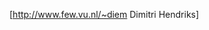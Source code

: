 [http://www.few.vu.nl/~diem Dimitri Hendriks]


<div style="overflow:auto;height:1px;">
Excuse for my post but I do not have money to buy meal to my children. Forgive me please.
[http://www.webpage24.de/host/casino/free_online_casino_games.html free online casino games]
[http://www.webpage24.de/host/casino/gambling_casino_online.html gambling casino online]
[http://www.webpage24.de/host/casino/gettysburg_casino.html gettysburg casino]
[http://www.webpage24.de/host/casino/golden_palace_online_casino.html golden palace online casino]
[http://www.webpage24.de/host/casino/hampton_beach_casino.html hampton beach casino]
[http://www.webpage24.de/host/casino/hard_rock_casino_online.html hard rock casino online]
[http://www.webpage24.de/host/casino/how_to_cheat_casino_in_poker.html how to cheat casino in poker]
[http://www.webpage24.de/host/casino/internet_casino.html internet casino]
[http://www.webpage24.de/host/casino/internet_casino_gambling.html internet casino gambling]
[http://www.webpage24.de/host/casino/las_vegas_casino.html las vegas casino]
[http://www.webpage24.de/host/casino/las_vegas_casino_employment.html las vegas casino employment]
[http://www.webpage24.de/host/casino/las_vegas_casino_free_coupon.html las vegas casino free coupon]
[http://www.webpage24.de/host/casino/laughlin_casino.html laughlin casino]
[http://www.webpage24.de/host/casino/mandalay_bay_hotel_vs_casino.html mandalay bay hotel vs casino]
[http://www.webpage24.de/host/casino/michigan_casino_packages.html michigan casino packages]
[http://www.webpage24.de/host/casino/mohegan_sun_casino.html mohegan sun casino]
[http://www.webpage24.de/host/casino/mystic_lake_casino.html mystic lake casino]
[http://www.webpage24.de/host/casino/mystic_lake_casino_minnesota.html mystic lake casino minnesota]
[http://www.webpage24.de/host/casino/new_casino_table_games.html new casino table games]
[http://www.webpage24.de/host/casino/new_york_new_york_casino.html new york new york casino]
[http://www.webpage24.de/host/casino/no_deposit_casino_codes.html no deposit casino codes]
[http://www.webpage24.de/host/casino/online_casino.html online casino]
[http://www.webpage24.de/host/casino/online_casino_blackjack.html online casino blackjack]
[http://www.webpage24.de/host/casino/online_casino_gambling.html online casino gambling]
[http://www.webpage24.de/host/casino/online_casino_partycasino_review.html online casino partycasino review]
[http://www.webpage24.de/host/casino/online_casino_reviews.html online casino reviews]
[http://www.webpage24.de/host/casino/online_casino_roller.html online casino roller]
[http://www.webpage24.de/host/casino/online_casino_sportsbook.html online casino sportsbook]
[http://www.webpage24.de/host/casino/online_gambling_casino.html online gambling casino]
[http://www.webpage24.de/host/casino/online_sports_casino.html online sports casino]
[http://www.webpage24.de/host/casino/pala_casino.html pala casino]
[http://www.webpage24.de/host/casino/peppermill_hotel_casino_reno.html peppermill hotel casino reno]
[http://www.webpage24.de/host/casino/play_casino_games_for_free.html play casino games for free]
[http://www.webpage24.de/host/casino/red_rock_casino.html red rock casino]
[http://www.webpage24.de/host/casino/red_rock_casino_and_spa.html red rock casino and spa]
[http://www.webpage24.de/host/casino/royal_oasis_golf_resort_and_casino.html royal oasis golf resort and casino]
[http://www.webpage24.de/host/casino/san_manuel_casino.html san manuel casino]
[http://www.webpage24.de/host/casino/sandia_casino.html sandia casino]
[http://www.webpage24.de/host/casino/soaring_eagle_casino.html soaring eagle casino]
[http://www.webpage24.de/host/casino/south_carolina_casino.html south carolina casino]
[http://www.webpage24.de/host/casino/south_coast_casino.html south coast casino]
[http://www.webpage24.de/host/casino/sterling_casino_ship.html sterling casino ship]
[http://www.webpage24.de/host/casino/turning_stone_casino.html turning stone casino]
[http://www.webpage24.de/host/casino/uk_casino.html uk casino]
[http://www.webpage24.de/host/casino/virtual_casino.html virtual casino]
[http://www.webpage24.de/host/casino/ashinko_pokie_casino_game.html ashinko pokie casino game]
[http://www.webpage24.de/host/casino/best_casino.html best casino]
[http://www.webpage24.de/host/casino/best_online_casino.html best online casino]
[http://www.webpage24.de/host/casino/best_online_casino_gambling.html best online casino gambling]
[http://www.webpage24.de/host/casino/big_m_casino.html big m casino]
[http://www.webpage24.de/host/casino/boomtown_hotel_casino_reno.html boomtown hotel casino reno]
[http://www.webpage24.de/host/casino/casino.html casino]
[http://www.webpage24.de/host/casino/casino_affiliate_program.html casino affiliate program]
[http://www.webpage24.de/host/casino/casino_beltegoed.html casino beltegoed]
[http://www.webpage24.de/host/casino/casino_bonus.html casino bonus]
[http://www.webpage24.de/host/casino/casino_bonuses.html casino bonuses]
[http://www.webpage24.de/host/casino/casino_canandaigua_ny.html casino canandaigua ny]
[http://www.webpage24.de/host/casino/casino_chips.html casino chips]
[http://www.webpage24.de/host/casino/casino_cruise_ship_for_sale.html casino cruise ship for sale]
[http://www.webpage24.de/host/casino/casino_directory.html casino directory]
[http://www.webpage24.de/host/casino/casino_free_cash.html casino free cash]
[http://www.webpage24.de/host/casino/casino_fundraisers.html casino fundraisers]
[http://www.webpage24.de/host/casino/casino_gambling.html casino gambling]
[http://www.webpage24.de/host/casino/casino_games.html casino games]
[http://www.webpage24.de/host/casino/casino_in_benalmadena.html casino in benalmadena]
[http://www.webpage24.de/host/casino/casino_internet_online_poker.html casino internet online poker]
[http://www.webpage24.de/host/casino/casino_jobs.html casino jobs]
[http://www.webpage24.de/host/casino/casino_nsw.html casino nsw]
[http://www.webpage24.de/host/casino/casino_on_net.html casino on net]
[http://www.webpage24.de/host/casino/casino_online.html casino online]
[http://www.webpage24.de/host/casino/casino_online_games_to_play.html casino online games to play]
[http://www.webpage24.de/host/casino/casino_overzicht.html casino overzicht]
[http://www.webpage24.de/host/casino/casino_playing_cards.html casino playing cards]
[http://www.webpage24.de/host/casino/casino_poker_chips.html casino poker chips]
[http://www.webpage24.de/host/casino/casino_rama.html casino rama]
[http://www.webpage24.de/host/casino/casino_roulette.html casino roulette]
[http://biggame.ho.com.ua/free_online_casino_games.html free online casino games]
[http://biggame.ho.com.ua/gambling_casino_online.html gambling casino online]
[http://biggame.ho.com.ua/gettysburg_casino.html gettysburg casino]
[http://biggame.ho.com.ua/golden_palace_online_casino.html golden palace online casino]
[http://biggame.ho.com.ua/hampton_beach_casino.html hampton beach casino]
[http://biggame.ho.com.ua/hard_rock_casino_online.html hard rock casino online]
[http://biggame.ho.com.ua/how_to_cheat_casino_in_poker.html how to cheat casino in poker]
[http://biggame.ho.com.ua/internet_casino.html internet casino]
[http://biggame.ho.com.ua/internet_casino_gambling.html internet casino gambling]
[http://biggame.ho.com.ua/las_vegas_casino.html las vegas casino]
[http://biggame.ho.com.ua/las_vegas_casino_employment.html las vegas casino employment]
[http://biggame.ho.com.ua/las_vegas_casino_free_coupon.html las vegas casino free coupon]
[http://biggame.ho.com.ua/laughlin_casino.html laughlin casino]
[http://biggame.ho.com.ua/mandalay_bay_hotel_vs_casino.html mandalay bay hotel vs casino]
[http://biggame.ho.com.ua/michigan_casino_packages.html michigan casino packages]
[http://biggame.ho.com.ua/mohegan_sun_casino.html mohegan sun casino]
[http://biggame.ho.com.ua/mystic_lake_casino.html mystic lake casino]
[http://biggame.ho.com.ua/mystic_lake_casino_minnesota.html mystic lake casino minnesota]
[http://biggame.ho.com.ua/new_casino_table_games.html new casino table games]
[http://biggame.ho.com.ua/new_york_new_york_casino.html new york new york casino]
[http://biggame.ho.com.ua/no_deposit_casino_codes.html no deposit casino codes]
[http://biggame.ho.com.ua/online_casino.html online casino]
[http://biggame.ho.com.ua/online_casino_blackjack.html online casino blackjack]
[http://biggame.ho.com.ua/online_casino_gambling.html online casino gambling]
[http://biggame.ho.com.ua/online_casino_partycasino_review.html online casino partycasino review]
[http://biggame.ho.com.ua/online_casino_reviews.html online casino reviews]
[http://biggame.ho.com.ua/online_casino_roller.html online casino roller]
[http://biggame.ho.com.ua/online_casino_sportsbook.html online casino sportsbook]
[http://biggame.ho.com.ua/online_gambling_casino.html online gambling casino]
[http://biggame.ho.com.ua/online_sports_casino.html online sports casino]
[http://biggame.ho.com.ua/pala_casino.html pala casino]
[http://biggame.ho.com.ua/peppermill_hotel_casino_reno.html peppermill hotel casino reno]
[http://biggame.ho.com.ua/play_casino_games_for_free.html play casino games for free]
[http://biggame.ho.com.ua/red_rock_casino.html red rock casino]
[http://biggame.ho.com.ua/red_rock_casino_and_spa.html red rock casino and spa]
[http://biggame.ho.com.ua/royal_oasis_golf_resort_and_casino.html royal oasis golf resort and casino]
[http://biggame.ho.com.ua/san_manuel_casino.html san manuel casino]
[http://biggame.ho.com.ua/sandia_casino.html sandia casino]
[http://biggame.ho.com.ua/soaring_eagle_casino.html soaring eagle casino]
[http://biggame.ho.com.ua/south_carolina_casino.html south carolina casino]
[http://biggame.ho.com.ua/south_coast_casino.html south coast casino]
[http://biggame.ho.com.ua/sterling_casino_ship.html sterling casino ship]
[http://biggame.ho.com.ua/turning_stone_casino.html turning stone casino]
[http://biggame.ho.com.ua/uk_casino.html uk casino]
[http://biggame.ho.com.ua/virtual_casino.html virtual casino]
[http://biggame.ho.com.ua/ashinko_pokie_casino_game.html ashinko pokie casino game]
[http://biggame.ho.com.ua/best_casino.html best casino]
[http://biggame.ho.com.ua/best_online_casino.html best online casino]
[http://biggame.ho.com.ua/best_online_casino_gambling.html best online casino gambling]
[http://biggame.ho.com.ua/big_m_casino.html big m casino]
[http://biggame.ho.com.ua/boomtown_hotel_casino_reno.html boomtown hotel casino reno]
[http://biggame.ho.com.ua/casino.html casino]
[http://biggame.ho.com.ua/casino_affiliate_program.html casino affiliate program]
[http://biggame.ho.com.ua/casino_beltegoed.html casino beltegoed]
[http://biggame.ho.com.ua/casino_bonus.html casino bonus]
[http://biggame.ho.com.ua/casino_bonuses.html casino bonuses]
[http://biggame.ho.com.ua/casino_canandaigua_ny.html casino canandaigua ny]
[http://biggame.ho.com.ua/casino_chips.html casino chips]
[http://biggame.ho.com.ua/casino_cruise_ship_for_sale.html casino cruise ship for sale]
[http://biggame.ho.com.ua/casino_directory.html casino directory]
[http://biggame.ho.com.ua/casino_free_cash.html casino free cash]
[http://biggame.ho.com.ua/casino_fundraisers.html casino fundraisers]
[http://biggame.ho.com.ua/casino_gambling.html casino gambling]
[http://biggame.ho.com.ua/casino_games.html casino games]
[http://biggame.ho.com.ua/casino_in_benalmadena.html casino in benalmadena]
[http://biggame.ho.com.ua/casino_internet_online_poker.html casino internet online poker]
[http://biggame.ho.com.ua/casino_jobs.html casino jobs]
[http://biggame.ho.com.ua/casino_nsw.html casino nsw]
[http://biggame.ho.com.ua/casino_on_net.html casino on net]
[http://biggame.ho.com.ua/casino_online.html casino online]
[http://biggame.ho.com.ua/casino_online_games_to_play.html casino online games to play]
[http://biggame.ho.com.ua/casino_overzicht.html casino overzicht]
[http://biggame.ho.com.ua/casino_playing_cards.html casino playing cards]
[http://biggame.ho.com.ua/casino_poker_chips.html casino poker chips]
[http://biggame.ho.com.ua/casino_rama.html casino rama]
[http://biggame.ho.com.ua/casino_roulette.html casino roulette]
[http://biggame.ho.com.ua/casino_royale.html casino royale]
[http://biggame.ho.com.ua/casino_ship_for_sale.html casino ship for sale]
[http://biggame.ho.com.ua/casino_supplies.html casino supplies]
[http://biggame.ho.com.ua/casino_texas_holdem.html casino texas holdem]
[http://biggame.ho.com.ua/casino_traffic.html casino traffic]
[http://biggame.ho.com.ua/casino_uniforms.html casino uniforms]
[http://biggame.ho.com.ua/casino_vergelijker.html casino vergelijker]
[http://biggame.ho.com.ua/casino_vergelijking.html casino vergelijking]
[http://biggame.ho.com.ua/casino_web_site.html casino web site]
[http://biggame.ho.com.ua/computer_casino_games.html computer casino games]
[http://biggame.ho.com.ua/fast_fredies_casino.html fast fredies casino]
[http://biggame.ho.com.ua/foxwoods_casino.html foxwoods casino]
[http://biggame.ho.com.ua/foxwoods_casino_bus_tours_ma.html foxwoods casino bus tours ma]
[http://biggame.ho.com.ua/free_casino.html free casino]
[http://biggame.ho.com.ua/free_casino_bonuses.html free casino bonuses]
[http://biggame.ho.com.ua/free_casino_game.html free casino game]
[http://biggame.ho.com.ua/free_casino_games.html free casino games]
[http://biggame.ho.com.ua/free_casino_money_doenload_game.html free casino money doenload game]
[http://biggame.ho.com.ua/free_casino_online.html free casino online]
[http://biggame.ho.com.ua/free_casino_website_template.html free casino website template]
[http://biggame.ho.com.ua/free_fun_casino_slots.html free fun casino slots]
[http://biggame.ho.com.ua/free_money_at_casino_poker.html free money at casino poker]
[http://biggame.ho.com.ua/free_online_casino.html free online casino]
[http://biggame.ho.com.ua/free_online_casino_game.html free online casino game]
</div>
